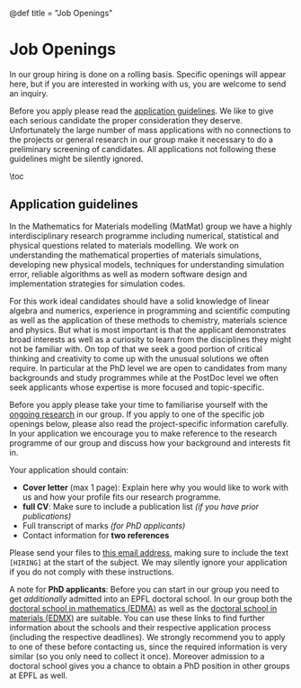 @def title = "Job Openings"

# Job Openings

In our group hiring is done on a rolling basis.
Specific openings will appear here,
but if you are interested in working with us,
you are welcome to send an inquiry.

Before you apply please read the [application guidelines](#application_guidelines).
We like to give each serious candidate the proper consideration they deserve.
Unfortunately the large number of mass applications
with no connections to the projects or general research in our group
make it necessary to do a preliminary screening of candidates.
All applications not following these guidelines might be silently ignored.

\toc

## Application guidelines

In the Mathematics for Materials modelling (MatMat) group we have a highly interdisciplinary research
programme including numerical, statistical and physical questions related to materials modelling.
We work on understanding the mathematical properties of materials simulations, developing new physical models,
techniques for understanding simulation error, reliable algorithms as well as modern software design
and implementation strategies for simulation codes.

For this work ideal candidates should have a solid knowledge of linear algebra and numerics,
experience in programming and scientific computing
as well as the application of these methods to chemistry, materials science and physics.
But what is most important is that the applicant demonstrates broad interests
as well as a curiosity to learn from the disciplines they might not be familiar with.
On top of that we seek a good portion of critical thinking and creativity
to come up with the unusual solutions we often require.
In particular at the PhD level we are open to candidates from many backgrounds and study programmes
while at the PostDoc level we often seek applicants whose expertise is more focused and topic-specific.

Before you apply please take your time to familiarise yourself with the [ongoing research](/research) in our group.
If you apply to one of the specific job openings below, please also read the project-specific information carefully.
In your application we encourage you to make reference to the research programme of our group
and discuss how your background and interests fit in.

Your application should contain:

- **Cover letter** (max 1 page): Explain here why you would like to work with us and how your profile fits our research programme.
- **full CV**: Make sure to include a publication list *(if you have prior publications)*
- Full transcript of marks *(for PhD applicants)*
- Contact information for **two references**

Please send your files to [this email address](mailto:michael.herbst@epfl.ch?subject=[HIRING]),
making sure to include the text `[HIRING]` at the start of the subject.
We may silently ignore your application if you do not comply with these instructions.

A note for **PhD applicants**: Before you can start in our group you need to get *additionally* admitted into an EPFL doctoral school.
In our group both the [doctoral school in mathematics (EDMA)](https://www.epfl.ch/education/phd/edma-mathematics/)
as well as the [doctoral school in materials (EDMX)](https://www.epfl.ch/education/phd/edmx-materials-science-and-engineering/)
are suitable.
You can use these links to find further information about the schools and their respective application process (including the respective deadlines).
We strongly recommend you to apply to one of these before contacting us,
since the required information is very similar (so you only need to collect it once).
Moreover admission to a doctoral school gives you a chance to obtain a PhD position in other groups at EPFL as well.
